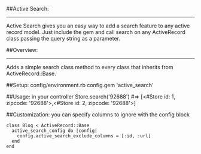 ##Active Search:
***
  Active Search gives you an easy way to add a search feature to any active record model. Just include the gem and call search on any ActiveRecord class passing the query string as a parameter.


##Overview:
***
  Adds a simple search class method to every class that inherits from ActiveRecord::Base.
  
##Setup:
config/environment.rb
    config.gem 'active_search'

##Usage: 
in your controller
    Store.search('92688') #=> [<#Store id: 1, zipcode: '92688'>,<#Store id: 2, zipcode: '92688'>]

##Customization:
you can specify columns to ignore with the config block

    class Blog < ActiveRecord::Base
      active_search_config do |config|
        config.active_search_exclude_columns = [:id, :url]
      end
    end